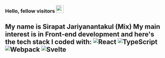 ### Hello, fellow visitors <img src="https://media.giphy.com/media/hvRJCLFzcasrR4ia7z/giphy.gif" width="25px">

My name is **Sirapat Jariyanantakul (Mix)** My main interest is in Front-end development and here's the tech stack I coded with:
<img alt="React" src="https://img.shields.io/badge/-React-45b8d8?style=flat-square&logo=react&logoColor=white" />
<img alt="TypeScript" src="https://img.shields.io/badge/-TypeScript-007ACC?style=flat-square&logo=typescript&logoColor=white" />
<img alt="Webpack" src="https://img.shields.io/badge/-Webpack-8DD6F9?style=flat-square&logo=webpack&logoColor=white" />
<img alt="Svelte" src="https://img.shields.io/badge/-Svelte-FFFFFF?style=flat-square&logo=svelte"/>
- 

<!-- Here are a few fun facts about me:

- 🔭 I’m currently working on ...
- 🌱 I’m currently learning ...
- 👯 I’m looking to collaborate on ...
- 🤔 I’m looking for help with ...
- 💬 Ask me about ...
- 📫 How to reach me: ...
- 😄 Pronouns: ...
- ⚡ Fun fact: ...
-->

